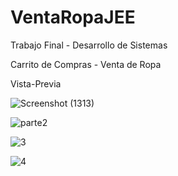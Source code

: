 # VentaRopaJEE
Trabajo Final - Desarrollo de Sistemas


Carrito de Compras - Venta de Ropa

Vista-Previa

![Screenshot (1313)](https://user-images.githubusercontent.com/67217646/163902823-94e859bc-65ab-43cf-9cce-962b23793c1b.png)


![parte2](https://user-images.githubusercontent.com/67217646/163902936-ffdcc34b-8209-4540-9aaa-dfefd523766d.JPG)


![3](https://user-images.githubusercontent.com/67217646/163903550-6f5a1b67-8afe-4ed8-94fe-a5d4dc8e0086.JPG)



![4](https://user-images.githubusercontent.com/67217646/163903561-a4345cd4-adc0-43b6-8c3f-69e98f4ad1b4.png)
